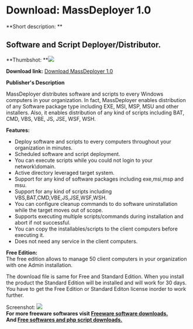 # Download: MassDeployer 1.0

**Short description: **

## Software and Script Deployer/Distributor.

  
**Thumbshot: **![](http://www.freewarefiles.com/screenshot/massdeployer_md.gif)   
  
**Download link:** [Download MassDeployer 1.0](http://freesoftwares.boysofts.com/MassDeployer_program_40747.html)  
  

**Publisher's Description**  
  

MassDeployer distributes software and scripts to every Windows computers in
your organization. In fact, MassDeployer enables distribution of any Software
package type including EXE, MSI, MSP, MSU and other installers. Also, it
enables distribution of any kind of scripts including BAT, CMD, VBS, VBE, JS,
JSE, WSF, WSH.

**Features:**

  * Deploy software and scripts to every computers throughout your organization in minutes. 
  * Scheduled software and script deployment. 
  * You can execute scripts while you could not login to your network\domain. 
  * Active directory leveraged target system. 
  * Support for any kind of software packages including exe,msi,msp and msu. 
  * Support for any kind of scripts including VBS,BAT,CMD,VBE,JS,JSE,WSF,WSH. 
  * You can configure cleanup commands to do software uninstallation while the target moves out of scope. 
  * Supports executing multiple scripts/commands during installation and abort if not successful. 
  * You can copy the installables/scripts to the client computers before executing it. 
  * Does not need any service in the client computers. 

**Free Edition:**  
The free edition allows to manage 50 client computers in your organization
with one Admin installation.

The download file is same for Free and Standard Edition. When you install the
product the Standard Edition will be installed and will work for 30 days. You
have to get the Free Edition or Standard Editon license inorder to work
further.

  
  
Screenshot: ![](http://www.freewarefiles.com/screenshot/massdeployer.gif)  
**For more freeware softwares visit [Freeware software downloads.](http://freesoftwares.boysofts.com/)**   
**And [Free softwares and php script downloads.](http://www.boysofts.com/)**

